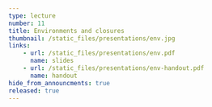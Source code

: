 ```yaml
---
type: lecture
number: 11
title: Environments and closures
thumbnail: /static_files/presentations/env.jpg
links:
    - url: /static_files/presentations/env.pdf
      name: slides
    - url: /static_files/presentations/env-handout.pdf
      name: handout
hide_from_announcments: true
released: true
---
```

